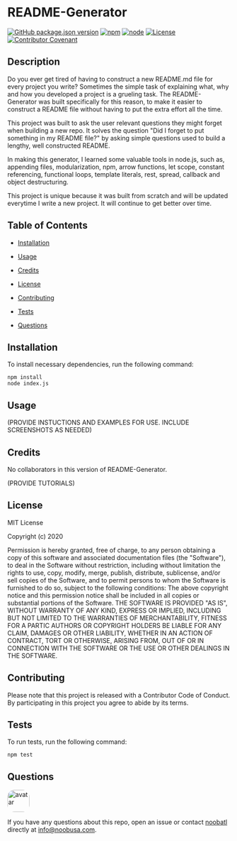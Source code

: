 # README-Generator

[![GitHub package.json version](https://img.shields.io/github/package-json/v/noobatl/README-Generator?style=flat)](https://github.com/noobatl/README-Generator) [![npm](https://img.shields.io/npm/v/npm?style=flat)](https://www.npmjs.com/) [![node](https://img.shields.io/node/v/inquirer?style=flat)](https://nodejs.org/en/) [![License](https://img.shields.io/static/v1?label=License&message=MIT&color=brightgreen)](https://www.mit.edu/~amini/LICENSE.md) [![Contributor Covenant](https://img.shields.io/badge/Contributor%20Covenant-v2.0%20adopted-ff69b4.svg)](code_of_conduct.md)

## Description

Do you ever get tired of having to construct a new README.md file for every project you write? Sometimes the simple task of explaining what, why and how you developed a project is a grueling task. The README-Generator was built specifically for this reason, to make it easier to construct a README file without having to put the extra effort all the time. 

This project was built to ask the user relevant questions they might forget when building a new repo. It solves the question "Did I forget to put something in my README file?" by asking simple questions used to build a lengthy, well constructed README. 

In making this generator, I learned some valuable tools in node.js, such as, appending files, modularization, npm, arrow functions, let scope, constant referencing, functional loops, template literals, rest, spread, callback and object destructuring. 

This project is unique because it was built from scratch and will be updated everytime I write a new project. It will continue to get better over time. 

## Table of Contents

* [Installation](#installation)

* [Usage](#usage)

* [Credits](#credits)

* [License](#License)

* [Contributing](#contributing)

* [Tests](#tests)

* [Questions](#questions)

## Installation

To install necessary dependencies, run the following command: 

```
npm install
node index.js
```

## Usage 

(PROVIDE INSTUCTIONS AND EXAMPLES FOR USE. INCLUDE SCREENSHOTS AS NEEDED)

## Credits

No collaborators in this version of README-Generator. 

(PROVIDE TUTORIALS)

## License

MIT License

Copyright (c) 2020

Permission is hereby granted, free of charge, to any person obtaining a copy of this software and associated documentation files (the "Software"), to deal in the Software without restriction, including without limitation the rights to use, copy, modify, merge, publish, distribute, sublicense, and/or sell copies of the Software, and to permit persons to whom the Software is furnished to do so, subject to the following conditions: The above copyright notice and this permission notice shall be included in all copies or substantial portions of the Software. THE SOFTWARE IS PROVIDED "AS IS", WITHOUT WARRANTY OF ANY KIND, EXPRESS OR IMPLIED, INCLUDING BUT NOT LIMITED TO THE WARRANTIES OF MERCHANTABILITY, FITNESS FOR A PARTIC AUTHORS OR COPYRIGHT HOLDERS BE LIABLE FOR ANY CLAIM, DAMAGES OR OTHER LIABILITY, WHETHER IN AN ACTION OF CONTRACT, TORT OR OTHERWISE, ARISING FROM, OUT OF OR IN CONNECTION WITH THE SOFTWARE OR THE USE OR OTHER DEALINGS IN THE SOFTWARE.

## Contributing

Please note that this project is released with a Contributor Code of Conduct. By participating in this project you agree to abide by its terms.

## Tests

To run tests, run the following command: 

```
npm test
```

## Questions

<img src="https://avatars0.githubusercontent.com/u/60041697?v=4" alt="avatar" style="border-radius:16px" width="50" />

If you have any questions about this repo, open an issue or contact [noobatl](https://api.github.com/users/noobatl) directly at info@noobusa.com.

